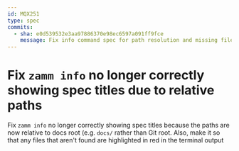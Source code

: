 ```yaml
---
id: MQX251
type: spec
commits:
  - sha: e0d539532e3aa97886370e98ec6597a091ff9fce
    message: Fix info command spec for path resolution and missing file display
---
```


# Fix `zamm info` no longer correctly showing spec titles due to relative paths

Fix `zamm info` no longer correctly showing spec titles because the paths are now relative to docs root (e.g. `docs/` rather than Git root. Also, make it so that any files that aren't found are highlighted in red in the terminal output

